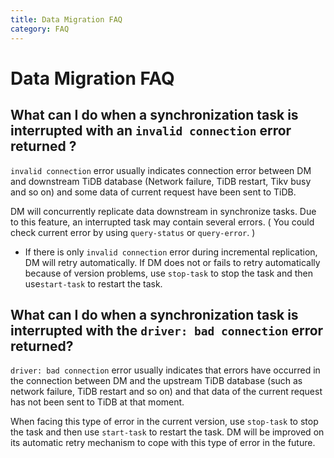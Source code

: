 ```yaml
---
title: Data Migration FAQ
category: FAQ
---
```


# Data Migration FAQ

## What can I do when a synchronization task is interrupted with an `invalid connection` error returned ?

`invalid connection` error usually indicates connection error between DM and downstream TiDB database (Network failure, TiDB restart, Tikv busy and so on) and some data of current request have been sent to TiDB.

DM will concurrently replicate data downstream in synchronize tasks. Due to this feature, an interrupted task may contain several errors. ( You could check current error by using `query-status` or `query-error`. )

- If there is only `invalid connection` error during incremental replication, DM will retry automatically.
If DM does not or fails to retry automatically because of version problems, use `stop-task` to stop the task and then use`start-task` to restart the task.

## What can I do when a synchronization task is interrupted with the `driver: bad connection` error returned?

`driver: bad connection` error usually indicates that errors have occurred in the connection between DM and the upstream TiDB database (such as network failure, TiDB restart and so on) and that data of the current request has not been sent to TiDB at that moment.

When facing this type of error in the current version, use `stop-task` to stop the task and then use `start-task` to restart the task. DM will be improved on its automatic retry mechanism to cope with this type of error in the future.
